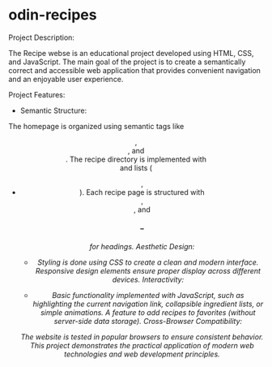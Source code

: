 # odin-recipes

Project Description:

The Recipe webse is an educational project developed using HTML, CSS, and JavaScript. The main goal of the project is to create a semantically correct and accessible web application that provides convenient navigation and an enjoyable user experience.

Project Features:

- Semantic Structure:

The homepage is organized using semantic tags like <header>, <main>, and <footer>.
The recipe directory is implemented with <nav> and lists (<ul>, <li>).
Each recipe page is structured with <article>, <section>, and <h1>–<h6> for headings.
Aesthetic Design:

- Styling is done using CSS to create a clean and modern interface.
Responsive design elements ensure proper display across different devices.
Interactivity:

- Basic functionality implemented with JavaScript, such as highlighting the current navigation link, collapsible ingredient lists, or simple animations.
A feature to add recipes to favorites (without server-side data storage).
Cross-Browser Compatibility:

The website is tested in popular browsers to ensure consistent behavior.
This project demonstrates the practical application of modern web technologies and web development principles.